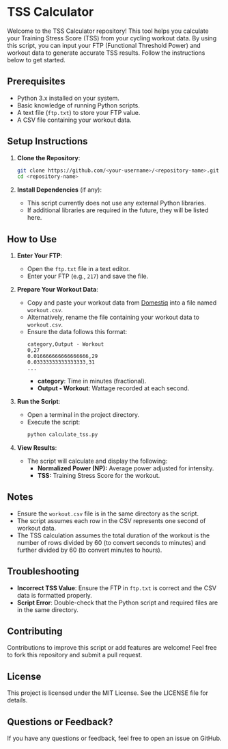 # TSS Calculator

Welcome to the TSS Calculator repository! This tool helps you calculate your Training Stress Score (TSS) from your cycling workout data. By using this script, you can input your FTP (Functional Threshold Power) and workout data to generate accurate TSS results. Follow the instructions below to get started.

## Prerequisites

- Python 3.x installed on your system.
- Basic knowledge of running Python scripts.
- A text file (`ftp.txt`) to store your FTP value.
- A CSV file containing your workout data.

## Setup Instructions

1. **Clone the Repository**:
   ```bash
   git clone https://github.com/<your-username>/<repository-name>.git
   cd <repository-name>
   ```

2. **Install Dependencies** (if any):
   - This script currently does not use any external Python libraries.
   - If additional libraries are required in the future, they will be listed here.

## How to Use

1. **Enter Your FTP**:
   - Open the `ftp.txt` file in a text editor.
   - Enter your FTP (e.g., `217`) and save the file.

2. **Prepare Your Workout Data**:
   - Copy and paste your workout data from [Domestiq](https://domestiq.net/) into a file named `workout.csv`.
   - Alternatively, rename the file containing your workout data to `workout.csv`.
   - Ensure the data follows this format:
     ```csv
     category,Output - Workout
     0,27
     0.016666666666666666,29
     0.03333333333333333,31
     ...
     ```
     - **category**: Time in minutes (fractional).
     - **Output - Workout**: Wattage recorded at each second.

3. **Run the Script**:
   - Open a terminal in the project directory.
   - Execute the script:
     ```bash
     python calculate_tss.py
     ```

4. **View Results**:
   - The script will calculate and display the following:
     - **Normalized Power (NP):** Average power adjusted for intensity.
     - **TSS:** Training Stress Score for the workout.

## Notes

- Ensure the `workout.csv` file is in the same directory as the script.
- The script assumes each row in the CSV represents one second of workout data.
- The TSS calculation assumes the total duration of the workout is the number of rows divided by 60 (to convert seconds to minutes) and further divided by 60 (to convert minutes to hours).

## Troubleshooting

- **Incorrect TSS Value**: Ensure the FTP in `ftp.txt` is correct and the CSV data is formatted properly.
- **Script Error**: Double-check that the Python script and required files are in the same directory.

## Contributing

Contributions to improve this script or add features are welcome! Feel free to fork this repository and submit a pull request.

## License

This project is licensed under the MIT License. See the LICENSE file for details.

## Questions or Feedback?

If you have any questions or feedback, feel free to open an issue on GitHub.

